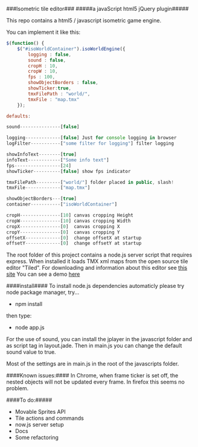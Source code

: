 ###Isometric tile editor###
#####a javaScript html5 jQuery plugin#####
 
<p>This repo contains a html5 / javascript isometric game engine.</p> 

You can implement it like this:
```javascript
$(function() {
	$("#isoWorldContainer").isoWorldEngine({
		logging : false,
		sound : false,
		cropH : 10,
		cropW : 10,
		fps : 100,
		showObjectBorders : false,
		showTicker:true,
		tmxFilePath : "world/",
		tmxFile : "map.tmx"
	});

defaults:

sound---------------[false]

logging-------------[false] Just for console logging in browser
logFilter-----------["some filter for logging"] filter logging

showInfoText--------[true] 
infoText------------["Some info text"]
fps-----------------[24]
showTicker----------[false] show fps indicator

tmxFilePath---------["world/"] folder placed in public, slash!
tmxFile-------------["map.tmx"] 

showObjectBorders---[true] 
container-----------["isoWorldContainer"]

cropH---------------[10] canvas cropping Height
cropW---------------[10] canvas cropping Width
cropX---------------[0]  canvas cropping X
cropY---------------[0]  canvas cropping Y
offsetX-------------[0]  change offsetX at startup
offsetY-------------[0]  change offsetY at startup

```
The root folder of this project contains a node.js server script that requires express. When installed it loads TMX xml maps from the open source tile editor "Tiled". For downloading and information about this editor see [this site](http://www.mapeditor.org/)
You can see a demo [here](http://rstr74.github.com/iso-tile-world-engine/)

####install####
To install node.js dependencies automaticly please try node package manager, try...

- npm install

then type:

- node app.js

For the use of sound, you can install the jplayer in the javascript folder and as script tag in layout.jade. Then in main.js you can change the default sound value to true.

Most of the settings are in main.js in the root of the javascripts folder.

####Known issues:####
In Chrome, when frame ticker is set off, 
the nested objects will not be updated every frame.
In firefox this seems no problem.

####To do:#####
- Movable Sprites API
- Tile actions and commands
- now.js server setup
- Docs
- Some refactoring